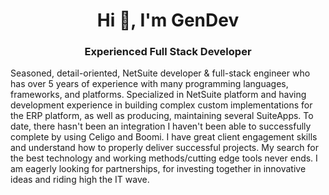 <h1 align="center">Hi 👋, I'm GenDev</h1>
<h3 align="center">Experienced Full Stack Developer</h3>
</p>

Seasoned, detail-oriented, NetSuite developer & full-stack engineer who has over 5 years of experience with many programming languages, frameworks, and platforms.
Specialized in NetSuite platform and having development experience in building complex custom implementations for the ERP platform, as well as producing, maintaining several SuiteApps.
To date, there hasn't been an integration I haven't been able to successfully complete by using Celigo and Boomi. I have great client engagement skills and understand how to properly deliver successful projects.
My search for the best technology and working methods/cutting edge tools never ends. I am eagerly looking for partnerships, for investing together in innovative ideas and riding high the IT wave.
